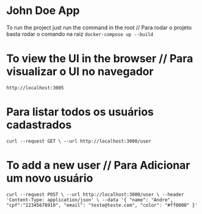 # John Doe App

To run the project just run the command in the root // Para rodar o projeto basta rodar o comando na raiz 
``
 docker-compose up --build
 ``

# To view the UI in the browser // Para visualizar o UI no navegador
	http://localhost:3005

# Para listar todos os usuários cadastrados
``
curl --request GET \
  --url http://localhost:3000/user
  ``

# To add a new user // Para Adicionar um novo usuário

``
curl --request POST \
  --url http://localhost:3000/user \
  --header 'Content-Type: application/json' \
  --data '{
	"name": "Andre",
	"cpf":"12345678910",
	"email": "teste@teste.com",
	"color": "#ff0000"
}'
``